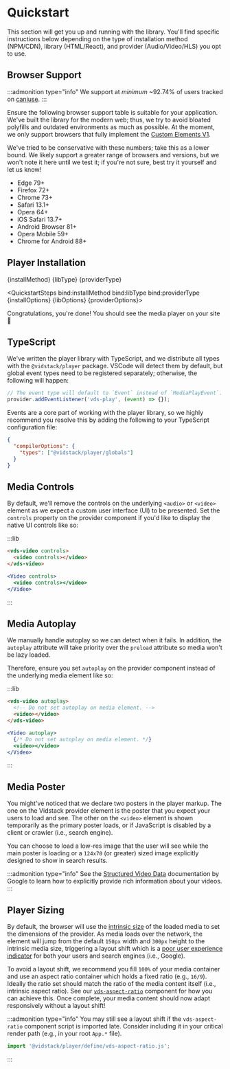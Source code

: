 <script>
  import clsx from 'clsx';

  import { page } from '$app/stores';
  import { Chip } from '@svelteness/kit-docs';
  
  import QuickstartSteps from './_components/_QuickstartSteps.svelte';

  import { installMethod as _installMethod } from '$lib/stores/installMethod';
  import { lib as _lib } from '$lib/stores/lib';
  
  const installOptions = ['NPM', 'CDN'];
  const libOptions = ['HTML', 'React'];
  const providerOptions = ['Audio', 'Video', 'HLS'];

  let installMethod = getSelectionFromPath(installOptions) ?? 'NPM';
  let libType = getSelectionFromPath(libOptions) ?? 'HTML';
  let providerType = getSelectionFromPath(providerOptions) ?? 'Video';

  function getSelectionFromPath(values) {
    for (const value of values) {
      if ($page.url.pathname.includes(`/${value.toLowerCase()}`)) {
        return value;
      }
    }
  }
</script>

# Quickstart

This section will get you up and running with the library. You'll find specific instructions below
depending on the type of installation method (NPM/CDN), library (HTML/React), and provider
(Audio/Video/HLS) you opt to use.

## Browser Support

:::admonition type="info"
We support at _minimum_ ~92.74% of users tracked on [caniuse](https://caniuse.com).
:::

Ensure the following browser support table is suitable for your application. We've built the
library for the modern web; thus, we try to avoid bloated polyfills and outdated environments as
much as possible. At the moment, we only support browsers that fully implement
the [Custom Elements V1](https://caniuse.com/custom-elementsv1).

We've tried to be conservative with these numbers; take this as a lower bound. We likely support a
greater range of browsers and versions, but we won't note it here until we test it; if you're not
sure, best try it yourself and let us know!

<ul class="not-prose flex flex-col space-y-2.5 font-mono text-gray-inverse">
	<li>Edge 79+</li>
	<li>Firefox 72+</li>
	<li>Chrome 73+</li>
	<li>Safari 13.1+</li>
	<li>Opera 64+</li>
	<li>iOS Safari 13.7+</li>
	<li>Android Browser 81+</li>
	<li>Opera Mobile 59+</li>
	<li>Chrome for Android 88+</li>
</ul>

<div class="992:flex-row 992:items-center relative mb-10 flex flex-col">

## Player Installation

<div class="992:ml-2.5 mt-1 992:mt-8 -ml-1 inline-flex space-x-1.5 text-white dark:text-black">
  <Chip class={clsx(installMethod === 'CDN' ? 'bg-lime-600 dark:bg-lime-300' : 'hidden')}>
    {installMethod}
  </Chip>
  <Chip class={clsx(libType === 'HTML' ? 'hidden' : 'bg-sky-600 dark:bg-sky-300')}>
    {libType}
  </Chip>
  <Chip class="bg-indigo-600 dark:bg-indigo-300">
    {providerType}
  </Chip>
</div>

</div>

<QuickstartSteps bind:installMethod bind:libType bind:providerType {installOptions} {libOptions} {providerOptions}>
<slot />
</QuickstartSteps>

Congratulations, you're done! You should see the media player on your site :tada:

## TypeScript

We've written the player library with TypeScript, and we distribute all types with the
`@vidstack/player` package. VSCode will detect them by default, but global event types need to
be registered separately; otherwise, the following will happen:

```js
// The event type will default to `Event` instead of `MediaPlayEvent`.
provider.addEventListener('vds-play', (event) => {});
```

Events are a core part of working with the player library, so we highly recommend you resolve
this by adding the following to your TypeScript configuration file:

```json title=tsconfig.json|copyHighlight{3}
{
  "compilerOptions": {
    "types": ["@vidstack/player/globals"]
  }
}
```

## Media Controls

By default, we'll remove the controls on the underlying `<audio>` or `<video>` element as we
expect a custom user interface (UI) to be presented. Set the `controls` property on the provider
component if you'd like to display the native UI controls like so:

:::lib

```html slot="html"
<vds-video controls>
  <video controls></video>
</vds-video>
```

```jsx slot="react"
<Video controls>
  <video controls></video>
</Video>
```

:::

## Media Autoplay

We manually handle autoplay so we can detect when it fails. In addition, the `autoplay` attribute
will take priority over the `preload` attribute so media won't be lazy loaded.

Therefore, ensure you set `autoplay` on the provider component instead of the underlying media
element like so:

:::lib

```html slot="html"
<vds-video autoplay>
  <!-- Do not set autoplay on media element. -->
  <video></video>
</vds-video>
```

```jsx slot="react"
<Video autoplay>
  {/* Do not set autoplay on media element. */}
  <video></video>
</Video>
```

:::

## Media Poster

You might've noticed that we declare two posters in the player markup. The one on the Vidstack
provider element is the poster that you expect your users to load and see. The other on the
`<video>` element is shown temporarily as the primary poster loads, or if JavaScript is disabled
by a client or crawler (i.e., search engine).

You can choose to load a low-res image that the user will see while the main poster is loading or
a `124x70` (or greater) sized image explicitly designed to show in search results.

:::admonition type="info"
See the [Structured Video Data](https://developers.google.com/search/docs/advanced/structured-data/video)
documentation by Google to learn how to explicitly provide rich information about your videos.
:::

## Player Sizing

By default, the browser will use the [intrinsic size](https://developer.mozilla.org/en-US/docs/Glossary/Intrinsic_Size)
of the loaded media to set the dimensions of the provider. As media loads over the network,
the element will jump from the default `150px` width and `300px` height to the intrinsic media size,
triggering a layout shift which is a [poor user experience indicator](https://web.dev/cls) for
both your users and search engines (i.e., Google).

To avoid a layout shift, we recommend you fill `100%` of your media container and use an aspect
ratio container which holds a fixed ratio (e.g., `16/9`). Ideally the ratio set should match the
ratio of the media content itself (i.e., intrinsic aspect ratio). See our
[`vds-aspect-ratio`](/docs/player/components/ui/aspect-ratio) component for how you can
achieve this. Once complete, your media content should now adapt responsively without a layout
shift!

:::admonition type="info"
You may still see a layout shift if the `vds-aspect-ratio` component script is imported late.
Consider including it in your critical render path (e.g., in your root `App.*` file).

```js title=App.*|copy
import '@vidstack/player/define/vds-aspect-ratio.js';
```

:::
